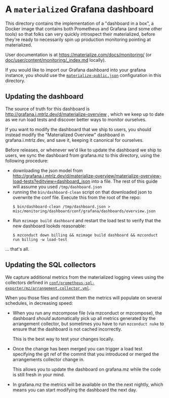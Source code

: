 A `materialized` Grafana dashboard
==================================

This directory contains the implementation of a "dashboard in a box", a Docker image that
contains both Prometheus and Grafana (and some other tools) so that folks can very
quickly introspect their materialized, before they're ready to necessarily spin up
production monitoring pointing at materialized.

User documentation is at https://materialize.com/docs/monitoring/ (or
[doc/user/content/monitoring/_index.md][doc] locally).

If you would like to import our Grafana dashboard into your grafana instance, you should use the
[`materialize-public.json`](./materialize-public.json) configuration in this directory.

## Updating the dashboard

The source of truth for this dashboard is
http://grafana.i.mtrlz.dev/d/materialize-overview , which we keep up to date as we run
load tests and discover better ways to monitor ourselves.

If you want to modify the dashboard that we ship to users, you should instead modify the
"Materialized Overview" dashboard in grafana.i.mtrlz.dev, and save it, keeping it
canonical for ourselves.

Before releases, or whenever we'd like to update the dashboard we ship to users, we sync
the dashboard from grafana.mz to this directory, using the following procedure:

* downloading the json model from http://grafana.i.mtrlz.dev/d/materialize-overview/materialize-overview-load-tests?editview=dashboard_json
  into a file. The rest of this guide will assume you used `/tmp/dashboard.json`
* running the `bin/dashboard-clean` script on that downloaded json to overwrite the
  conf file. Execute this from the root of the repo:
  ```console
  $ bin/dashboard-clean /tmp/dashboard.json > misc/monitoring/dashboard/conf/grafana/dashboards/overview.json
  ```
* Run `mzimage build dashboard` and restart the load test to verify that
  the new dashboard lookds reasonable:
  ```console
  $ mzconduct down billing && mzimage build dashboard && mzconduct run billing -w load-test
  ```

... that's all.

[doc]: ../../../doc/user/content/monitoring/_index.md

## Updating the SQL collectors

We capture additional metrics from the materialized logging views using the collectors
defined in [`conf/prometheus-sql-exporter/mz/arrangement.collector.yml`][coll].

When you those files and commit them the metrics will populate on several schedules, in
decreasing speed:

* When you run any mzcompose file (via mzconduct or mzcompose), the dashboard *should*
  automatically pick up all metrics generated by the arrangement collector, but sometimes
  you have to run `mzconduct nuke` to ensure that the dashboard is not cached
  incorrectly.

  This is the best way to test your changes locally.

* Once the change has been merged you can trigger a load test specifying the git ref of
  the commit that you introduced or merged the arrangements collector change in.

  This allows you to update the dashboard on grafana.mz while the code is still fresh in
  your mind.

* In grafana.mz the metrics will be available on the the next nightly, which means you
  can start modifying the dashboard the next day.


[coll]: conf/prometheus-sql-exporter/mz/arrangement.collector.yml
